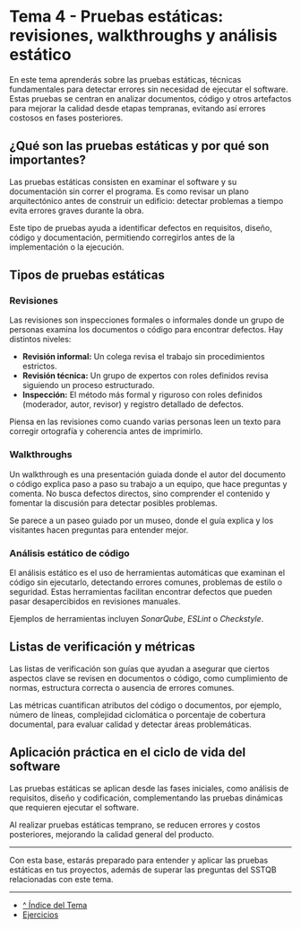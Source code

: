 # Tema 4 - Pruebas estáticas: revisiones, walkthroughs y análisis estático

En este tema aprenderás sobre las pruebas estáticas, técnicas fundamentales para detectar errores sin necesidad de ejecutar el software. Estas pruebas se centran en analizar documentos, código y otros artefactos para mejorar la calidad desde etapas tempranas, evitando así errores costosos en fases posteriores.

## ¿Qué son las pruebas estáticas y por qué son importantes?

Las pruebas estáticas consisten en examinar el software y su documentación sin correr el programa. Es como revisar un plano arquitectónico antes de construir un edificio: detectar problemas a tiempo evita errores graves durante la obra.

Este tipo de pruebas ayuda a identificar defectos en requisitos, diseño, código y documentación, permitiendo corregirlos antes de la implementación o la ejecución.

## Tipos de pruebas estáticas

### Revisiones

Las revisiones son inspecciones formales o informales donde un grupo de personas examina los documentos o código para encontrar defectos. Hay distintos niveles:

- **Revisión informal:** Un colega revisa el trabajo sin procedimientos estrictos.
- **Revisión técnica:** Un grupo de expertos con roles definidos revisa siguiendo un proceso estructurado.
- **Inspección:** El método más formal y riguroso con roles definidos (moderador, autor, revisor) y registro detallado de defectos.

Piensa en las revisiones como cuando varias personas leen un texto para corregir ortografía y coherencia antes de imprimirlo.

### Walkthroughs

Un walkthrough es una presentación guiada donde el autor del documento o código explica paso a paso su trabajo a un equipo, que hace preguntas y comenta. No busca defectos directos, sino comprender el contenido y fomentar la discusión para detectar posibles problemas.

Se parece a un paseo guiado por un museo, donde el guía explica y los visitantes hacen preguntas para entender mejor.

### Análisis estático de código

El análisis estático es el uso de herramientas automáticas que examinan el código sin ejecutarlo, detectando errores comunes, problemas de estilo o seguridad. Estas herramientas facilitan encontrar defectos que pueden pasar desapercibidos en revisiones manuales.

Ejemplos de herramientas incluyen *SonarQube*, *ESLint* o *Checkstyle*.

## Listas de verificación y métricas

Las listas de verificación son guías que ayudan a asegurar que ciertos aspectos clave se revisen en documentos o código, como cumplimiento de normas, estructura correcta o ausencia de errores comunes.

Las métricas cuantifican atributos del código o documentos, por ejemplo, número de líneas, complejidad ciclomática o porcentaje de cobertura documental, para evaluar calidad y detectar áreas problemáticas.

## Aplicación práctica en el ciclo de vida del software

Las pruebas estáticas se aplican desde las fases iniciales, como análisis de requisitos, diseño y codificación, complementando las pruebas dinámicas que requieren ejecutar el software.

Al realizar pruebas estáticas temprano, se reducen errores y costos posteriores, mejorando la calidad general del producto.

---

Con esta base, estarás preparado para entender y aplicar las pruebas estáticas en tus proyectos, además de superar las preguntas del SSTQB relacionadas con este tema.

---

- [^ Índice del Tema](./readme.md)  
- [Ejercicios](./ejercicios.md)
